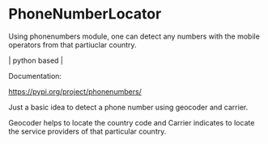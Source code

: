 # PhoneNumberLocator
Using phonenumbers module, one can detect any numbers with the mobile operators from that partiuclar country.

| python based |

Documentation: 

https://pypi.org/project/phonenumbers/

Just a basic idea to detect a phone number using geocoder and carrier.

Geocoder helps to locate the country code and Carrier indicates to locate the service providers of that particular country.


